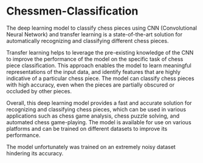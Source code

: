 # Chessmen-Classification
The deep learning model to classify chess pieces using CNN (Convolutional Neural Network) and transfer learning is a state-of-the-art solution for automatically recognizing and classifying different chess pieces.

Transfer learning helps to leverage the pre-existing knowledge of the CNN to improve the performance of the model on the specific task of chess piece classification. This approach enables the model to learn meaningful representations of the input data, and identify features that are highly indicative of a particular chess piece. The model can classify chess pieces with high accuracy, even when the pieces are partially obscured or occluded by other pieces.

Overall, this deep learning model provides a fast and accurate solution for recognizing and classifying chess pieces, which can be used in various applications such as chess game analysis, chess puzzle solving, and automated chess game-playing. The model is available for use on various platforms and can be trained on different datasets to improve its performance.

The model unfortunately was trained on an extremely noisy dataset hindering its accuracy.
